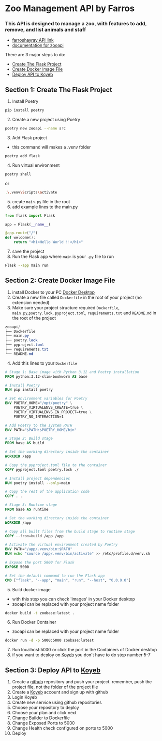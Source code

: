 # Zoo Management API by Farros
### This API is designed to manage a zoo, with features to add, remove, and list animals and staff
- [farroshayray API link](https://enthusiastic-beaver-farroshayray-fa549bb9.koyeb.app/)  
- [documentation for zooapi](https://documenter.getpostman.com/view/37782623/2sAXxLBE2C)

There are 3 major steps to do:  
- [Create The Flask Project](#section1)  
- [Create Docker Image File](#section2)  
- [Deploy API to Koyeb](#section3)
## <h2 id="section1">Section 1: Create The Flask Project</h2>

1. Install Poetry
```bash
pip install poetry
```
2. Create a new project using Poetry
```bash
poetry new zooapi --name src
```
3. Add Flask project
- this command will makes a .venv folder
```bash
poetry add flask
```

4. Run virtual environment
```bash
poetry shell
```
or
```bash
.\.venv\Scripts\activate
```
5. create `main.py` file in the root
6. add example lines to the main.py
```python
from flask import Flask

app = Flask(__name__)

@app.route("/")
def welcome():
    return "<h1>Hello World !!</h1>"
```
7. save the project
8. Run the Flask app
where `main` is your `.py` file to run
```bash
Flask --app main run
```
## <h2 id="section2">Section 2: Create Docker Image File</h2>

1. install Docker to your PC [Docker Desktop](https://www.docker.com/products/docker-desktop/)
2. Create a new file called `Dockerfile` in the root of your project (no extension needed)
3. Make sure your project structure required `Dockerfile`, `main.py`,`poetry.lock`, `pyproject.toml`, `requirements.txt` and `README.md` in the root of the project
```csharp
zooapi/
├── Dockerfile
├── main.py
├── poetry.lock
├── pyproject.toml
├── requirements.txt
└── README.md
```
4. Add this lines to your `Dockerfile`
```Dockerfile
# Stage 1: Base image with Python 3.12 and Poetry installation
FROM python:3.12-slim-bookworm AS base

# Install Poetry
RUN pip install poetry

# Set environment variables for Poetry
ENV POETRY_HOME="/opt/poetry" \
    POETRY_VIRTUALENVS_CREATE=true \
    POETRY_VIRTUALENVS_IN_PROJECT=true \
    POETRY_NO_INTERACTION=1

# Add Poetry to the system PATH
ENV PATH="$PATH:$POETRY_HOME/bin"

# Stage 2: Build stage
FROM base AS build

# Set the working directory inside the container
WORKDIR /app

# Copy the pyproject.toml file to the container
COPY pyproject.toml poetry.lock ./

# Install project dependencies
RUN poetry install --only=main

# Copy the rest of the application code
COPY . .

# Stage 3: Runtime stage
FROM base AS runtime

# Set the working directory inside the container
WORKDIR /app

# Copy all built files from the build stage to runtime stage
COPY --from=build /app /app

# Activate the virtual environment created by Poetry
ENV PATH="/app/.venv/bin:$PATH"
RUN echo "source /app/.venv/bin/activate" >> /etc/profile.d/venv.sh

# Expose the port 5000 for Flask
EXPOSE 5000

# Set the default command to run the Flask app
CMD ["flask", "--app", "main", "run", "--host", "0.0.0.0"]
```
5. Build docker image
- with this step you can check 'images' in your Docker desktop
- zooapi can be replaced with your project name folder
```bash
docker build -t zoobase:latest .
```
6. Run Docker Container
- zooapi can be replaced with your project name folder
```bash
docker run -d -p 5000:5000 zoobase:latest
```
7. Run localhost:5000 or click the port in the Containers of Docker desktop
8. if you want to deploy on [Koyeb](https://app.koyeb.com/) you don't have to do step number 5-7

## <h2 id="section3">Section 3: Deploy API to [Koyeb](https://app.koyeb.com/)</h2>
1. Create a [github](https://github.com) repository and push your project. remember, push the project file, not the folder of the project file
2. Create a [Koyeb](https://app.koyeb.com/) account and sign up with github
3. Login Koyeb
4. Create new service using github repositories
5. Choose your repository to deploy
6. Choose your plan and click next
7. Change Builder to Dockerfile
8. Change Exposed Ports to 5000
9. Change Health check configured on ports to 5000
10. Deploy